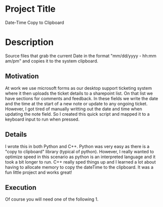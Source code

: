 # Project Title
Date-Time Copy to Clipboard

# Description
Source files that grab the current Date in the format "mm/dd/yyyy - hh:mm am/pm" and copies it to the system clipboard.

## Motivation
At work we use microsoft forms as our desktop support ticketing system where it then uploads the ticket details to a sharepoint list. On that list we have sections for comments and feedback. In these fields we write the date and the time at the start of a new note or update to any ongoing ticket. However, I got tired of manually writting out the date and time when updating the note field. So I created this quick script and mapped it to a keyboard input to run when pressed.

## Details
I wrote this in both Python and C++. Python was very easy as there is a "copy to clipboard" library (typical of python). However, I really wanted to optimize speed in this scenario as python is an interpreted language and it took a bit longer to run. C++ really sped things up and I learned a lot about having to allocate memory to copy the dateTime to the clipboard. It was a fun little project and works great! 

## Execution
Of course you will need one of the following 
1. 

